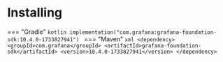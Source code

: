 # Installing

=== "Gradle"
    ```kotlin
    implementation("com.grafana:grafana-foundation-sdk:10.4.0-1733827941")
    ```
=== "Maven"
    ```xml
    <dependency>
        <groupId>com.grafana</groupId>
        <artifactId>grafana-foundation-sdk</artifactId>
        <version>10.4.0-1733827941</version>
    </dependency>
    ```
